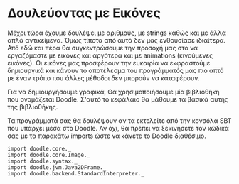 # Δουλεύοντας με Εικόνες

Μέχρι τώρα έχουμε δουλέψει με αριθμούς, με strings καθώς και με άλλα απλά αντικείμενα. Όμως τίποτα από αυτά δεν μας ενθουσίασε ιδιαίτερα. Από εδώ και πέρα θα συγκεντρώσουμε την προσοχή μας στο να εργαζόμαστε με εικόνες και αργότερα και με animations (κινούμενες εικόνες). Οι εικόνες μας προσφέρουν την ευκαιρία να εκφραστούμε δημιουργικά και κάνουν το αποτέλεσμα του προγράμματός μας πιο απτό με έναν τρόπο που άλλες μέθοδοι δεν μπορούν να καταφέρουν.

Για να δημιουργήσουμε γραφικά, Θα χρησιμοποιήσουμε μία βιβλιοθήκη που ονομάζεται Doodle. Σ'αυτό το κεφάλαιο θα μάθουμε τα βασικά αυτής της βιβλιοθήκης.

<div class="callout callout-info">
Τα προγράμματά σας θα δουλέψουν αν τα εκτελείτε από την κονσόλα SBT που υπάρχει μέσα στο Doodle. Αν όχι, θα πρέπει να ξεκινήσετε τον κώδικά σας με τα παρακάτω imports ώστε να κάνετε το Doodle διαθέσιμο.

```tut:silent
import doodle.core._
import doodle.core.Image._
import doodle.syntax._
import doodle.jvm.Java2DFrame._
import doodle.backend.StandardInterpreter._
```
</div>
